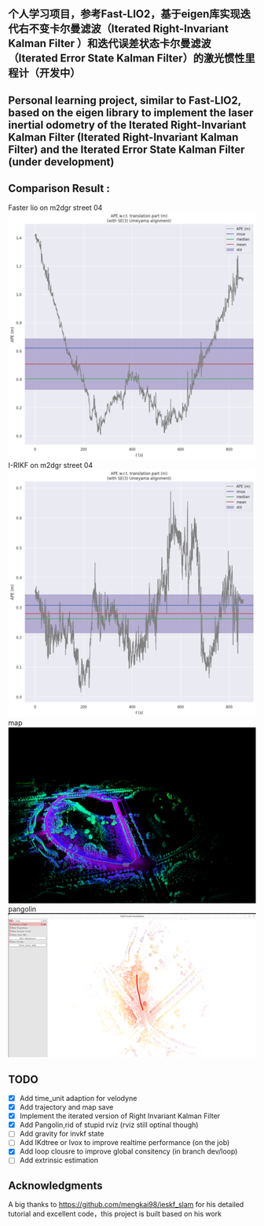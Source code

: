 ## 个人学习项目，参考Fast-LIO2，基于eigen库实现迭代右不变卡尔曼滤波（Iterated Right-Invariant Kalman Filter ）和迭代误差状态卡尔曼滤波（Iterated Error State Kalman Filter）的激光惯性里程计（开发中）
## Personal learning project, similar to Fast-LIO2, based on the eigen library to implement the laser inertial odometry of the Iterated Right-Invariant Kalman Filter (Iterated Right-Invariant Kalman Filter) and the Iterated Error State Kalman Filter (under development)


## Comparison Result :
Faster lio on m2dgr street 04
![alt text](images/fasterlio.png)
I-RIKF on m2dgr street 04
![alt text](images/ours.png)
map
![alt text](images/map.png)
pangolin
![alt text](images/pangolin.png)
## TODO

* [X] Add time_unit adaption for velodyne
* [X] Add trajectory and map save
* [X] Implement the iterated version of Right Invariant Kalman Filter
* [X] Add Pangolin,rid of stupid rviz (rviz still optinal though)
* [ ] Add gravity for invkf state
* [ ] Add IKdtree or Ivox to improve realtime performance (on the job)
* [X] Add loop clousre to improve global consitency (in branch dev/loop)
* [ ] Add extrinsic estimation

## Acknowledgments
 A big thanks to 
https://github.com/mengkai98/ieskf_slam for his detailed tutorial and excellent code，this project is built based on his work